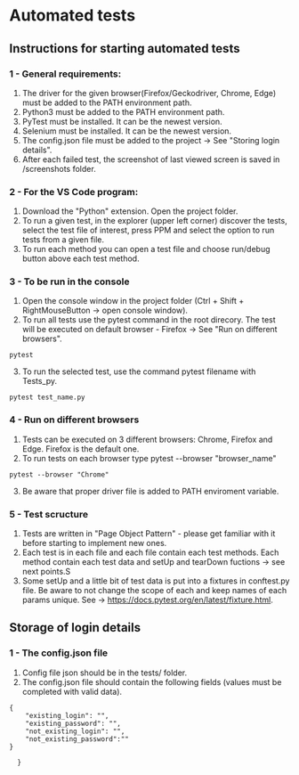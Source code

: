 Automated tests
========================

## Instructions for starting automated tests 

### 1 - General requirements:

1. The driver for the given browser(Firefox/Geckodriver, Chrome, Edge) must be added to the PATH environment path.
2. Python3 must be added to the PATH environment path.
3. PyTest must be installed. It can be the newest version.
4. Selenium must be installed. It can be the newest version.
5. The config.json file must be added to the project -> See "Storing login details".
6. After each failed test, the screenshot of last viewed screen is saved in /screenshots folder.

### 2 - For the VS Code program:

1. Download the "Python" extension. Open the project folder.
2. To run a given test, in the explorer (upper left corner) discover the tests, select the test file of interest, press PPM and select the option to run tests from a given file.
3. To run each method you can open a test file and choose run/debug button above each test method.

### 3 - To be run in the console

1. Open the console window in the project folder (Ctrl + Shift + RightMouseButton -> open console window).
2. To run all tests use the pytest command in the root direcory. The test will be executed on default browser - Firefox -> See "Run on different browsers".
```
pytest
```
3. To run the selected test, use the command pytest filename with Tests_py.
```
pytest test_name.py
```

### 4 - Run on different browsers

1. Tests can be executed on 3 different browsers: Chrome, Firefox and Edge. Firefox is the default one.
2. To run tests on each browser type pytest --browser "browser_name" 
```
pytest --browser "Chrome"
```
3. Be aware that proper driver file is added to PATH enviroment variable.

### 5 - Test scructure

1. Tests are written in "Page Object Pattern" - please get familiar with it before starting to implement new ones.
2. Each test is in each file and each file contain each test methods. Each method contain each test data and setUp and tearDown fuctions -> see next points.S
3. Some setUp and a little bit of test data is put into a fixtures in conftest.py file. Be aware to not change the scope of each and keep names of each params unique. See -> https://docs.pytest.org/en/latest/fixture.html.

##  Storage of login details 

### 1 - The config.json file

1. Config file json should be in the tests/ folder.
2. The config.json file should contain the following fields (values must be completed with valid data).

```
{
    "existing_login": "",
    "existing_password": "",
    "not_existing_login": "",
    "not_existing_password":""
}

  }
```